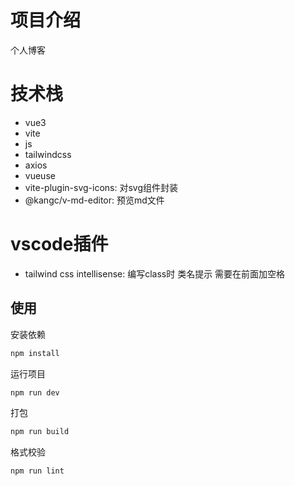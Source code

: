 # 项目介绍

个人博客

# 技术栈

- vue3
- vite
- js
- tailwindcss
- axios
- vueuse
- vite-plugin-svg-icons: 对svg组件封装
- @kangc/v-md-editor: 预览md文件

# vscode插件

- tailwind css intellisense: 编写class时 类名提示 需要在前面加空格

## 使用

安装依赖

```sh
npm install
```

运行项目

```sh
npm run dev
```

打包

```sh
npm run build
```

格式校验

```sh
npm run lint
```
